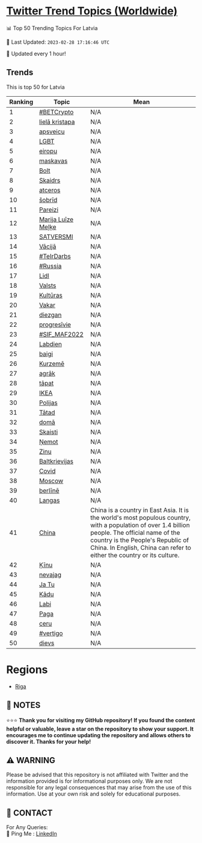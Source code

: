 [Twitter Trend Topics (Worldwide)](https://github.com/ErcinDedeoglu/Twitter-Trend-Topics)
==========


📊 Top 50 Trending Topics For Latvia

📆 Last Updated: `2023-02-28 17:16:46 UTC`

🔧 Updated every 1 hour!


## Trends

This is top 50 for Latvia

| Ranking | Topic | Mean |
| ------- | ------------ | ------------ |
| 1 | [#BETCrypto](http://twitter.com/search?q=%23BETCrypto) | N/A |
| 2 | [lielā kristapa](http://twitter.com/search?q=liel%c4%81+kristapa) | N/A |
| 3 | [apsveicu](http://twitter.com/search?q=apsveicu) | N/A |
| 4 | [LGBT](http://twitter.com/search?q=LGBT) | N/A |
| 5 | [eiropu](http://twitter.com/search?q=eiropu) | N/A |
| 6 | [maskavas](http://twitter.com/search?q=maskavas) | N/A |
| 7 | [Bolt](http://twitter.com/search?q=Bolt) | N/A |
| 8 | [Skaidrs](http://twitter.com/search?q=Skaidrs) | N/A |
| 9 | [atceros](http://twitter.com/search?q=atceros) | N/A |
| 10 | [šobrīd](http://twitter.com/search?q=%c5%a1obr%c4%abd) | N/A |
| 11 | [Pareizi](http://twitter.com/search?q=Pareizi) | N/A |
| 12 | [Marija Luīze Meļķe](http://twitter.com/search?q=Marija+Lu%c4%abze+Me%c4%bc%c4%b7e) | N/A |
| 13 | [SATVERSMI](http://twitter.com/search?q=SATVERSMI) | N/A |
| 14 | [Vācijā](http://twitter.com/search?q=V%c4%81cij%c4%81) | N/A |
| 15 | [#TeIrDarbs](http://twitter.com/search?q=%23TeIrDarbs) | N/A |
| 16 | [#Russia](http://twitter.com/search?q=%23Russia) | N/A |
| 17 | [Lidl](http://twitter.com/search?q=Lidl) | N/A |
| 18 | [Valsts](http://twitter.com/search?q=Valsts) | N/A |
| 19 | [Kultūras](http://twitter.com/search?q=Kult%c5%abras) | N/A |
| 20 | [Vakar](http://twitter.com/search?q=Vakar) | N/A |
| 21 | [diezgan](http://twitter.com/search?q=diezgan) | N/A |
| 22 | [progresīvie](http://twitter.com/search?q=progres%c4%abvie) | N/A |
| 23 | [#SIF_MAF2022](http://twitter.com/search?q=%23SIF_MAF2022) | N/A |
| 24 | [Labdien](http://twitter.com/search?q=Labdien) | N/A |
| 25 | [baigi](http://twitter.com/search?q=baigi) | N/A |
| 26 | [Kurzemē](http://twitter.com/search?q=Kurzem%c4%93) | N/A |
| 27 | [agrāk](http://twitter.com/search?q=agr%c4%81k) | N/A |
| 28 | [tāpat](http://twitter.com/search?q=t%c4%81pat) | N/A |
| 29 | [IKEA](http://twitter.com/search?q=IKEA) | N/A |
| 30 | [Polijas](http://twitter.com/search?q=Polijas) | N/A |
| 31 | [Tātad](http://twitter.com/search?q=T%c4%81tad) | N/A |
| 32 | [domā](http://twitter.com/search?q=dom%c4%81) | N/A |
| 33 | [Skaisti](http://twitter.com/search?q=Skaisti) | N/A |
| 34 | [Ņemot](http://twitter.com/search?q=%c5%85emot) | N/A |
| 35 | [Zinu](http://twitter.com/search?q=Zinu) | N/A |
| 36 | [Baltkrievijas](http://twitter.com/search?q=Baltkrievijas) | N/A |
| 37 | [Covid](http://twitter.com/search?q=Covid) | N/A |
| 38 | [Moscow](http://twitter.com/search?q=Moscow) | N/A |
| 39 | [berlīnē](http://twitter.com/search?q=berl%c4%abn%c4%93) | N/A |
| 40 | [Langas](http://twitter.com/search?q=Langas) | N/A |
| 41 | [China](http://twitter.com/search?q=China) | China is a country in East Asia. It is the world's most populous country, with a population of over 1.4 billion people. The official name of the country is the People's Republic of China. In English, China can refer to either the country or its culture. |
| 42 | [Ķīnu](http://twitter.com/search?q=%c4%b6%c4%abnu) | N/A |
| 43 | [nevajag](http://twitter.com/search?q=nevajag) | N/A |
| 44 | [Ja Tu](http://twitter.com/search?q=Ja+Tu) | N/A |
| 45 | [Kādu](http://twitter.com/search?q=K%c4%81du) | N/A |
| 46 | [Labi](http://twitter.com/search?q=Labi) | N/A |
| 47 | [Paga](http://twitter.com/search?q=Paga) | N/A |
| 48 | [ceru](http://twitter.com/search?q=ceru) | N/A |
| 49 | [#vertigo](http://twitter.com/search?q=%23vertigo) | N/A |
| 50 | [dievs](http://twitter.com/search?q=dievs) | N/A |



# Regions

* [Riga](</Latvia/Riga.md>)



## 📝 NOTES

⭐⭐⭐ **Thank you for visiting my GitHub repository! If you found the content helpful or valuable, leave a star on the repository to show your support. It encourages me to continue updating the repository and allows others to discover it. Thanks for your help!**


## ⚠️ WARNING

Please be advised that this repository is not affiliated with Twitter and the information provided is for informational purposes only. We are not responsible for any legal consequences that may arise from the use of this information. Use at your own risk and solely for educational purposes.


## 📨 CONTACT

 For Any Queries:  
            🏓 Ping Me : [LinkedIn](https://www.linkedin.com/in/ercindedeoglu/)
